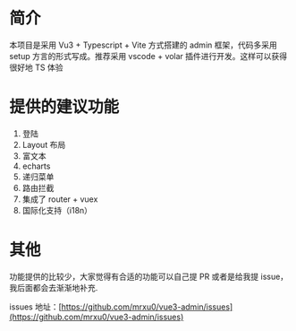 # 简介
本项目是采用 Vu3 + Typescript + Vite 方式搭建的 admin 框架，代码多采用 setup 方言的形式写成。推荐采用 vscode + volar 插件进行开发。这样可以获得很好地 TS 体验

# 提供的建议功能
1. 登陆
2. Layout 布局
3. 富文本
4. echarts
5. 递归菜单
6. 路由拦截
7. 集成了 router + vuex
8. 国际化支持（i18n）

# 其他
功能提供的比较少，大家觉得有合适的功能可以自己提 PR 或者是给我提 issue，我后面都会去渐渐地补充.

issues 地址：[https://github.com/mrxu0/vue3-admin/issues](https://github.com/mrxu0/vue3-admin/issues)